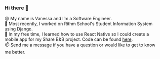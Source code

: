 ### Hi there 👋
<div>
<div>😄  My name is Vanessa and I’m a Software Engineer. </div>
<div>🔭  Most recently, I worked on Rithm School's Student Information System using Django. 
<div>🌱  In my free time, I learned how to use React Native so I could create a mobile app for my Share B&B project. Code can be found <a href="https://github.com/vcheng33/sharebnb-react-native-app">here</a>.</div>
<div>📫  Send me a message if you have a question or would like to get to know me better. </div>
</div>

<!--
**vcheng33/vcheng33** is a ✨ _special_ ✨ repository because its `README.md` (this file) appears on your GitHub profile.

Here are some ideas to get you started:

- 🔭 I’m currently working on ...
- 🌱 I’m currently learning ...
- 👯 I’m looking to collaborate on ...
- 🤔 I’m looking for help with ...
- 💬 Ask me about ...
- 📫 How to reach me: ...
- 😄 Pronouns: ...
- ⚡ Fun fact: ...
-->
